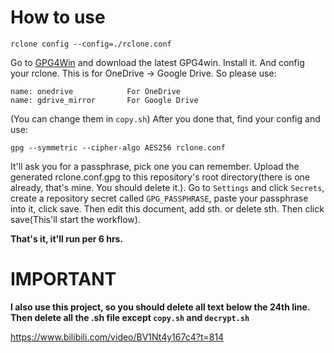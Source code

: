 # How to use

```shell 
rclone config --config=./rclone.conf
```

Go to <a href="https://gpg4win.org/thanks-for-download.html" target="_blank">GPG4Win</a> and download the latest GPG4win.
Install it.
And config your rclone. This is for OneDrive -> Google Drive. So please use:
```
name: onedrive            For OneDrive
name: gdrive_mirror       For Google Drive
```
(You can change them in `copy.sh`)
After you done that, find your config and use:
```shell
gpg --symmetric --cipher-algo AES256 rclone.conf
```
It'll ask you for a passphrase, pick one you can remember.
Upload the generated rclone.conf.gpg to this repository's root directory(there is one already, that's mine. You should delete it.).
Go to `Settings` and click `Secrets`, create a repository secret called `GPG_PASSPHRASE`, paste your passphrase into it, click save.
Then edit this document, add sth. or delete sth. Then click save(This'll start the workflow).

**That's it, it'll run per 6 hrs.**
# IMPORTANT
**I also use this project, so you should delete all text below the 24th line. Then delete all the .sh file except `copy.sh` and `decrypt.sh`**


https://www.bilibili.com/video/BV1Nt4y167c4?t=814
